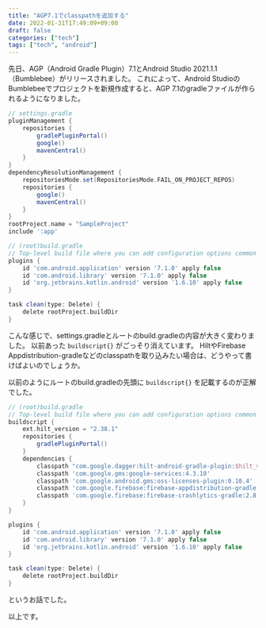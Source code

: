 ```yaml
---
title: "AGP7.1でclasspathを追加する"
date: 2022-01-31T17:49:09+09:00
draft: false
categories: ["tech"]
tags: ["tech", "android"]
---
```


先日、AGP（Android Gradle Plugin）7.1とAndroid Studio 2021.1.1（Bumblebee）がリリースされました。
これによって、Android StudioのBumblebeeでプロジェクトを新規作成すると、AGP 7.1のgradleファイルが作られるようになりました。

``` gradle
// settings.gradle
pluginManagement {
    repositories {
        gradlePluginPortal()
        google()
        mavenCentral()
    }
}
dependencyResolutionManagement {
    repositoriesMode.set(RepositoriesMode.FAIL_ON_PROJECT_REPOS)
    repositories {
        google()
        mavenCentral()
    }
}
rootProject.name = "SampleProject"
include ':app'
```

``` gradle
// (root)build.gradle
// Top-level build file where you can add configuration options common to all sub-projects/modules.
plugins {
    id 'com.android.application' version '7.1.0' apply false
    id 'com.android.library' version '7.1.0' apply false
    id 'org.jetbrains.kotlin.android' version '1.6.10' apply false
}

task clean(type: Delete) {
    delete rootProject.buildDir
}
```

こんな感じで、settings.gradleとルートのbuild.gradleの内容が大きく変わりました。
以前あった `buildscript{}` がごっそり消えています。
HiltやFirebase Appdistribution-gradleなどのclasspathを取り込みたい場合は、どうやって書けばよいのでしょうか。

以前のようにルートのbuild.gradleの先頭に `buildscript{}` を記載するのが正解でした。

``` gradle
// (root)build.gradle
// Top-level build file where you can add configuration options common to all sub-projects/modules.
buildscript {
    ext.hilt_version = "2.38.1"
    repositories {
        gradlePluginPortal()
    }
    dependencies {
        classpath "com.google.dagger:hilt-android-gradle-plugin:$hilt_version"
        classpath 'com.google.gms:google-services:4.3.10'
        classpath 'com.google.android.gms:oss-licenses-plugin:0.10.4'
        classpath 'com.google.firebase:firebase-appdistribution-gradle:3.0.0'
        classpath 'com.google.firebase:firebase-crashlytics-gradle:2.8.1'
    }
}

plugins {
    id 'com.android.application' version '7.1.0' apply false
    id 'com.android.library' version '7.1.0' apply false
    id 'org.jetbrains.kotlin.android' version '1.6.10' apply false
}

task clean(type: Delete) {
    delete rootProject.buildDir
}
```

というお話でした。

以上です。